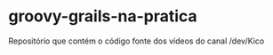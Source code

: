 groovy-grails-na-pratica
========================

Repositório que contém o código fonte dos vídeos do canal /dev/Kico

